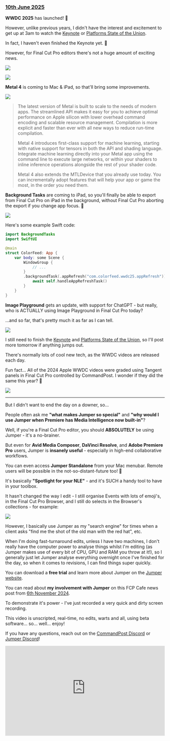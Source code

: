 ### [10th June 2025](/news/20250610)

**WWDC 2025** has launched! 🥳

However, unlike previous years, I didn't have the interest and excitement to get up at 3am to watch the [Keynote](https://www.youtube.com/watch?v=0_DjDdfqtUE) or [Platforms State of the Union](https://www.youtube.com/watch?v=51iONeETSng).

In fact, I haven't even finished the Keynote yet. 😬

However, for Final Cut Pro editors there's not a huge amount of exciting news.

![](/static/wwdc25-01.jpg)

![](/static/wwdc25-02.jpg)

**Metal 4** is coming to Mac & iPad, so that'll bring some improvements.

![](/static/wwdc25-03.jpg)

> The latest version of Metal is built to scale to the needs of modern apps. The streamlined API makes it easy for you to achieve optimal performance on Apple silicon with lower overhead command encoding and scalable resource management. Compilation is more explicit and faster than ever with all new ways to reduce run-time compilation.
>
> Metal 4 introduces first-class support for machine learning, starting with native support for tensors in both the API and shading language. Integrate machine learning directly into your Metal app using the command line to execute large networks, or within your shaders to inline inference operations alongside the rest of your shader code.
>
> Metal 4 also extends the MTLDevice that you already use today. You can incrementally adopt features that will help your app or game the most, in the order you need them.

**Background Tasks** are coming to iPad, so you'll finally be able to export from Final Cut Pro on iPad in the background, without Final Cut Pro aborting the export if you change app focus. 🥳

![](/static/wwdc25-06.jpg)

Here's some example Swift code:

```swift
import BackgroundTasks
import SwiftUI

@main
struct ColorFeed: App {
    var body: some Scene {
        WindowGroup {
            // ...
        }
        .backgroundTask(.appRefresh("com.colorfeed.wwdc25.appRefresh")) {
            await self.handleAppRefreshTask()
        }
    }
}
```

**Image Playground** gets an update, with support for ChatGPT - but really, who is ACTUALLY using Image Playground in Final Cut Pro today?

...and so far, that's pretty much it as far as I can tell.

![](/static/wwdc25-04.jpg)

I still need to finish the [Keynote](https://www.youtube.com/watch?v=0_DjDdfqtUE) and [Platforms State of the Union](https://www.youtube.com/watch?v=51iONeETSng), so I'll post more tomorrow if anything jumps out.

There's normally lots of cool new tech, as the WWDC videos are released each day.

Fun fact... All of the 2024 Apple WWDC videos were graded using Tangent panels in Final Cut Pro controlled by CommandPost. I wonder if they did the same this year? 🤔

![](/static/wwdc25-05.jpg)

---

But I didn't want to end the day on a downer, so...

People often ask me **"what makes Jumper so special"** and **"why would I use Jumper when Premiere has Media Intelligence now built-in"**?

Well, if you're a Final Cut Pro editor, you should **ABSOLUTELY** be using Jumper - it's a no-brainer.

But even for **Avid Media Composer**, **DaVinci Resolve**, and **Adobe Premiere Pro** users, Jumper is **insanely useful** - especially in high-end collaborative workflows.

You can even access **Jumper Standalone** from your Mac menubar. Remote users will be possible in the not-so-distant-future too! 🤯

It's basically **"Spotlight for your NLE"** - and it's SUCH a handy tool to have in your toolbox.

It hasn't changed the way I edit - I still organise Events with lots of emoji's, in the Final Cut Pro Browser, and I still do selects in the Browser's collections - for example:

![](/static/tiktok-awards-2024.png)

However, I basically use Jumper as my "search engine" for times when a client asks "find me the shot of the old man with the red hat", etc.

When I'm doing fast-turnaround edits, unless I have two machines, I don't really have the computer power to analyse things whilst I'm editing (as Jumper makes use of every bit of CPU, GPU and RAM you throw at it!), so I generally just let Jumper analyse everything overnight once I've finished for the day, so when it comes to revisions, I can find things super quickly.

You can download a **free trial** and learn more about Jumper on the [Jumper website](https://getjumper.io/?ref=fcpcafe).

You can read about **my involvement with Jumper** on this FCP Cafe news post from [6th November 2024](https://fcp.cafe/news/20241106/).

To demonstrate it's power - I've just recorded a very quick and dirty screen recording.

This video is unscripted, real-time, no edits, warts and all, using beta software... so... well... enjoy!

If you have any questions, reach out on the [CommandPost Discord](https://ltnt.tv/discord) or [Jumper Discord](https://discord.gg/3JFNYAfwSb)!

<div style="position: relative; padding-top: 56.25%;">
  <iframe
    src="https://customer-2n8dqn7i3032pr6x.cloudflarestream.com/be0f5f8782420aee87930d94f643d472/iframe?preload=true&poster=https%3A%2F%2Fcustomer-2n8dqn7i3032pr6x.cloudflarestream.com%2Fbe0f5f8782420aee87930d94f643d472%2Fthumbnails%2Fthumbnail.jpg%3Ftime%3D2s%26height%3D600"
    loading="lazy"
    style="border: none; position: absolute; top: 0; left: 0; height: 100%; width: 100%;"
    allow="accelerometer; gyroscope; autoplay; encrypted-media; picture-in-picture;"
    allowfullscreen="true"
  ></iframe>
</div>